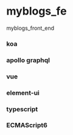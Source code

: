 # myblogs_fe

myblogs_front_end

### koa

### apollo graphql

### vue

### element-ui

### typescript

### ECMAScript6
